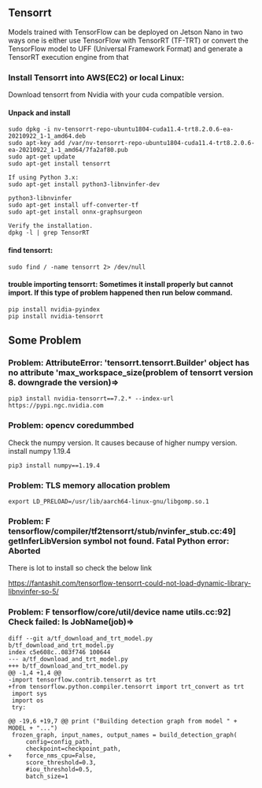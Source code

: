 ## Tensorrt

Models trained with TensorFlow can be deployed on Jetson Nano in two ways one is either use TensorFlow with TensorRT (TF-TRT) or convert the TensorFlow model to UFF (Universal Framework Format) and generate a TensorRT execution engine from that

### Install Tensorrt into AWS(EC2) or local Linux:

Download tensorrt from Nvidia with your cuda compatible version.

#### Unpack and install
    sudo dpkg -i nv-tensorrt-repo-ubuntu1804-cuda11.4-trt8.2.0.6-ea-20210922_1-1_amd64.deb
    sudo apt-key add /var/nv-tensorrt-repo-ubuntu1804-cuda11.4-trt8.2.0.6-ea-20210922_1-1_amd64/7fa2af80.pub
    sudo apt-get update
    sudo apt-get install tensorrt
    
    If using Python 3.x:
    sudo apt-get install python3-libnvinfer-dev
    
    python3-libnvinfer
    sudo apt-get install uff-converter-tf
    sudo apt-get install onnx-graphsurgeon
    
    Verify the installation.
    dpkg -l | grep TensorRT


#### find tensorrt:
    sudo find / -name tensorrt 2> /dev/null

#### trouble importing tensorrt: Sometimes it install properly but cannot import. If this type of problem happened then run below command.
    pip install nvidia-pyindex
    pip install nvidia-tensorrt

       

## Some Problem

### Problem: AttributeError: 'tensorrt.tensorrt.Builder' object has no attribute 'max_workspace_size(problem of tensorrt version 8. downgrade the version)=>

    pip3 install nvidia-tensorrt==7.2.* --index-url https://pypi.ngc.nvidia.com

### Problem: opencv coredummbed

Check the numpy version. It causes because of higher numpy version. install numpy 1.19.4
       
    pip3 install numpy==1.19.4


### Problem: TLS memory allocation problem

    export LD_PRELOAD=/usr/lib/aarch64-linux-gnu/libgomp.so.1


### Problem: F tensorflow/compiler/tf2tensorrt/stub/nvinfer_stub.cc:49] getInferLibVersion symbol not found. Fatal Python error: Aborted

There is lot to install so check the below link

https://fantashit.com/tensorflow-tensorrt-could-not-load-dynamic-library-libnvinfer-so-5/


### Problem: F tensorflow/core/util/device name utils.cc:92] Check failed: Is JobName(job)=>

    diff --git a/tf_download_and_trt_model.py b/tf_download_and_trt_model.py
    index c5e608c..083f746 100644
    --- a/tf_download_and_trt_model.py
    +++ b/tf_download_and_trt_model.py
    @@ -1,4 +1,4 @@
    -import tensorflow.contrib.tensorrt as trt
    +from tensorflow.python.compiler.tensorrt import trt_convert as trt
     import sys
     import os
     try:
     
    @@ -19,6 +19,7 @@ print ("Building detection graph from model " + MODEL + "...")
     frozen_graph, input_names, output_names = build_detection_graph(
         config=config_path,
         checkpoint=checkpoint_path,
    +    force_nms_cpu=False,
         score_threshold=0.3,
         #iou_threshold=0.5,
         batch_size=1
